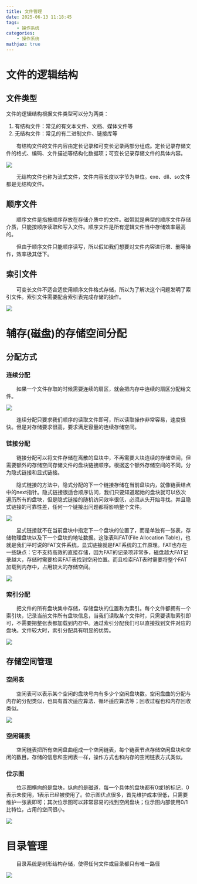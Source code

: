 ```yaml
---
title: 文件管理
date: 2025-06-13 11:18:45
tags:
    - 操作系统
categories:
    - 操作系统
mathjax: true
---
```


# 文件的逻辑结构

## 文件类型

文件的逻辑结构根据文件类型可以分为两类：

1. 有结构文件：常见的有文本文件、文档、媒体文件等
2. 无结构文件：常见的有二进制文件、链接库等

&emsp;&emsp;有结构文件的文件内容由定长记录和可变长记录两部分组成。定长记录存储文件的格式、编码、文件描述等结构化数据项；可变长记录存储文件的具体内容。

![](https://my-hexo-blog-1308129409.cos.ap-beijing.myqcloud.com/OS/mooc-25_%E6%9C%89%E7%BB%93%E6%9E%84%E6%96%87%E4%BB%B6.png)

&emsp;&emsp;无结构文件也称为流式文件，文件内容长度以字节为单位。exe、dll、so文件都是无结构文件。

## 顺序文件

&emsp;&emsp;顺序文件是指按顺序存放在存储介质中的文件。磁带就是典型的顺序文件存储介质，只能按顺序读取和写入文件。顺序文件是所有逻辑文件当中存储效率最高的。

&emsp;&emsp;但由于顺序文件只能顺序读写，所以假如我们想要对文件内容进行增、删等操作，效率极其低下。

## 索引文件

&emsp;&emsp;可变长文件不适合适使用顺序文件格式存储，所以为了解决这个问题发明了索引文件。索引文件需要配合索引表完成存储的操作。

![](https://my-hexo-blog-1308129409.cos.ap-beijing.myqcloud.com/OS/mooc-26_%E7%B4%A2%E5%BC%95%E6%96%87%E4%BB%B6.png)

# 辅存(磁盘)的存储空间分配

## 分配方式

### 连续分配

&emsp;&emsp;如果一个文件存取的时候需要连续的扇区，就会把内存中连续的扇区分配给文件。

![](https://my-hexo-blog-1308129409.cos.ap-beijing.myqcloud.com/OS/mooc-27_%E8%BF%9E%E7%BB%AD%E5%88%86%E9%85%8D.png)

&emsp;&emsp;连续分配只要求我们顺序的读取文件即可，所以读取操作非常容易，速度很快。但是对存储要求很高，要求满足容量的连续存储空间。

### 链接分配

&emsp;&emsp;链接分配可以将文件存储在离散的盘块中，不再需要大块连续的存储空间，但需要额外的存储空间存储文件的盘块链接顺序。根据这个额外存储空间的不同，分为隐式链接和显式链接。

&emsp;&emsp;隐式链接的方法中，隐式分配的下一个链接存储在当前盘块内，就像链表结点中的next指针。隐式链接很适合顺序访问，我们只要知道起始的盘块就可以依次遍历所有的盘块，但是隐式链接的随机访问效率很低，必须从头开始寻找。并且隐式链接的可靠性差，任何一个链接出问题都将影响整个文件。

![](https://my-hexo-blog-1308129409.cos.ap-beijing.myqcloud.com/OS/mooc-28_%E9%9A%90%E5%BC%8F%E9%93%BE%E6%8E%A5.png)

&emsp;&emsp;显式链接就不在当前盘块中指定下一个盘块的位置了，而是单独有一张表，存储物理盘块以及下一个盘块的地址数据。这张表叫FAT(File Allocation Table)，也就是我们平时说的FAT文件系统，显式链接就是FAT系统的工作原理。FAT也存在一些缺点：它不支持高效的直接存储，因为FAT的记录项非常多，磁盘越大FAT记录越大，存储时需要检索FAT表找到空闲位置。而且检索FAT表时需要将整个FAT加载到内存中，占用较大的存储空间。

![](https://my-hexo-blog-1308129409.cos.ap-beijing.myqcloud.com/OS/mooc-29_%E6%98%BE%E5%BC%8F%E9%93%BE%E6%8E%A5.png)

### 索引分配

&emsp;&emsp;把文件的所有盘块集中存储，存储盘块的位置称为索引。每个文件都拥有一个索引块，记录当前文件所有盘块信息，当我们读取某个文件时，只需要读取索引即可，不需要把整张表都加载到内存中。通过索引分配我们可以直接找到文件对应的盘块。文件较大时，索引分配具有明显的优势。

![](https://my-hexo-blog-1308129409.cos.ap-beijing.myqcloud.com/OS/mooc-30_%E7%B4%A2%E5%BC%95%E5%88%86%E9%85%8D.png)

## 存储空间管理

### 空闲表

&emsp;&emsp;空闲表可以表示某个空闲的盘块号内有多少个空闲盘块数。空闲盘曲的分配与内存的分配类似，也具有首次适应算法、循环适应算法等；回收过程也和内存回收类似。

![](https://my-hexo-blog-1308129409.cos.ap-beijing.myqcloud.com/OS/mooc-31_%E7%A9%BA%E9%97%B2%E8%A1%A8.png)

### 空闲链表

&emsp;&emsp;空闲链表把所有空闲盘曲组成一个空闲链表，每个链表节点存储空闲盘块和空闲的数目。存储的信息和空闲表一样，操作方式也和内存的空闲链表方式类似。

### 位示图

&emsp;&emsp;位示图横向的是盘块，纵向的是磁道，每一个具体的盘块都有0或1的标记，0表示未使用，1表示已经被使用了。位示图优点很多，首先维护成本很低，只需要维护一张表即可；其次位示图可以非常容易的找到空闲盘块；位示图内部使用0/1比特位，占用的空间很小。

![](https://my-hexo-blog-1308129409.cos.ap-beijing.myqcloud.com/OS/mooc-32_%E4%BD%8D%E7%A4%BA%E5%9B%BE.png)

# 目录管理

&emsp;&emsp;目录系统是树形结构存储，使得任何文件或目录都只有唯一路径

![](https://my-hexo-blog-1308129409.cos.ap-beijing.myqcloud.com/OS/mooc-33_%E7%9B%AE%E5%BD%95%E6%A0%91.png)